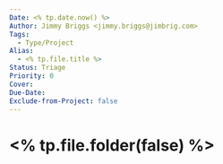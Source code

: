 ```yaml
---
Date: <% tp.date.now() %>
Author: Jimmy Briggs <jimmy.briggs@jimbrig.com>
Tags:
  - Type/Project
Alias:
  - <% tp.file.title %>
Status: Triage
Priority: 0
Cover: 
Due-Date: 
Exclude-from-Project: false
---
```


# <% tp.file.folder(false) %>

